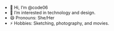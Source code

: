 - 👋 Hi, I’m @code06
- 👀 I’m interested in technology and design.
- 😄 Pronouns: She/Her
- ⚡ Hobbies: Sketching, photography, and movies.

<!---
code06-glitch/code06-glitch is a ✨ special ✨ repository because its `README.md` (this file) appears on your GitHub profile.
You can click the Preview link to take a look at your changes.
--->
